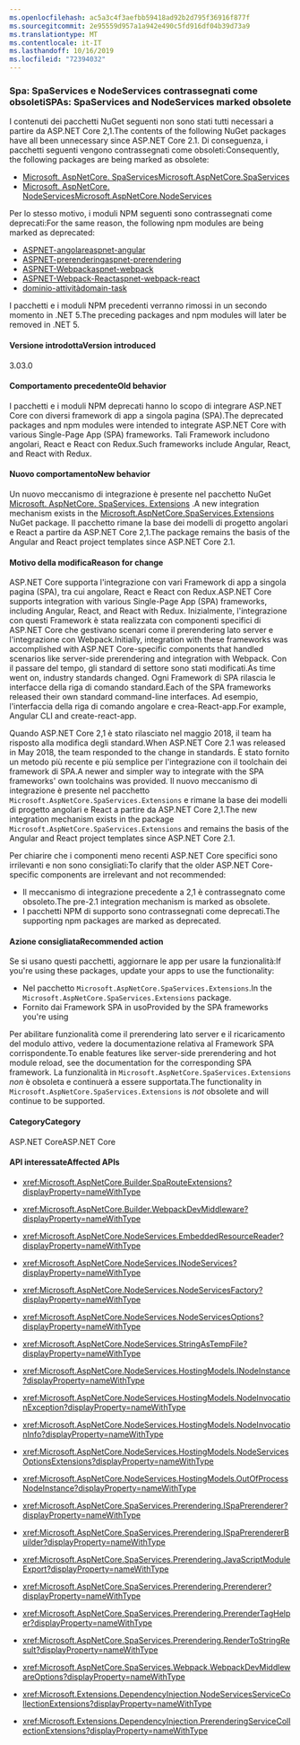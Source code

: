 ```yaml
---
ms.openlocfilehash: ac5a3c4f3aefbb59418ad92b2d795f36916f877f
ms.sourcegitcommit: 2e95559d957a1a942e490c5fd916df04b39d73a9
ms.translationtype: MT
ms.contentlocale: it-IT
ms.lasthandoff: 10/16/2019
ms.locfileid: "72394032"
---
```

### <a name="spas-spaservices-and-nodeservices-marked-obsolete"></a><span data-ttu-id="c2ed1-101">Spa: SpaServices e NodeServices contrassegnati come obsoleti</span><span class="sxs-lookup"><span data-stu-id="c2ed1-101">SPAs: SpaServices and NodeServices marked obsolete</span></span>

<span data-ttu-id="c2ed1-102">I contenuti dei pacchetti NuGet seguenti non sono stati tutti necessari a partire da ASP.NET Core 2,1.</span><span class="sxs-lookup"><span data-stu-id="c2ed1-102">The contents of the following NuGet packages have all been unnecessary since ASP.NET Core 2.1.</span></span> <span data-ttu-id="c2ed1-103">Di conseguenza, i pacchetti seguenti vengono contrassegnati come obsoleti:</span><span class="sxs-lookup"><span data-stu-id="c2ed1-103">Consequently, the following packages are being marked as obsolete:</span></span>

- [<span data-ttu-id="c2ed1-104">Microsoft. AspNetCore. SpaServices</span><span class="sxs-lookup"><span data-stu-id="c2ed1-104">Microsoft.AspNetCore.SpaServices</span></span>](https://www.nuget.org/packages/Microsoft.AspNetCore.SpaServices/)
- [<span data-ttu-id="c2ed1-105">Microsoft. AspNetCore. NodeServices</span><span class="sxs-lookup"><span data-stu-id="c2ed1-105">Microsoft.AspNetCore.NodeServices</span></span>](https://www.nuget.org/packages/Microsoft.AspNetCore.NodeServices/)

<span data-ttu-id="c2ed1-106">Per lo stesso motivo, i moduli NPM seguenti sono contrassegnati come deprecati:</span><span class="sxs-lookup"><span data-stu-id="c2ed1-106">For the same reason, the following npm modules are being marked as deprecated:</span></span>

- [<span data-ttu-id="c2ed1-107">ASPNET-angolare</span><span class="sxs-lookup"><span data-stu-id="c2ed1-107">aspnet-angular</span></span>](https://www.npmjs.com/package/aspnet-angular)
- [<span data-ttu-id="c2ed1-108">ASPNET-prerendering</span><span class="sxs-lookup"><span data-stu-id="c2ed1-108">aspnet-prerendering</span></span>](https://www.npmjs.com/package/aspnet-prerendering)
- [<span data-ttu-id="c2ed1-109">ASPNET-Webpack</span><span class="sxs-lookup"><span data-stu-id="c2ed1-109">aspnet-webpack</span></span>](https://www.npmjs.com/package/aspnet-webpack)
- [<span data-ttu-id="c2ed1-110">ASPNET-Webpack-React</span><span class="sxs-lookup"><span data-stu-id="c2ed1-110">aspnet-webpack-react</span></span>](https://www.npmjs.com/package/aspnet-webpack-react)
- [<span data-ttu-id="c2ed1-111">dominio-attività</span><span class="sxs-lookup"><span data-stu-id="c2ed1-111">domain-task</span></span>](https://www.npmjs.com/package/domain-task)

<span data-ttu-id="c2ed1-112">I pacchetti e i moduli NPM precedenti verranno rimossi in un secondo momento in .NET 5.</span><span class="sxs-lookup"><span data-stu-id="c2ed1-112">The preceding packages and npm modules will later be removed in .NET 5.</span></span>

#### <a name="version-introduced"></a><span data-ttu-id="c2ed1-113">Versione introdotta</span><span class="sxs-lookup"><span data-stu-id="c2ed1-113">Version introduced</span></span>

<span data-ttu-id="c2ed1-114">3.0</span><span class="sxs-lookup"><span data-stu-id="c2ed1-114">3.0</span></span>

#### <a name="old-behavior"></a><span data-ttu-id="c2ed1-115">Comportamento precedente</span><span class="sxs-lookup"><span data-stu-id="c2ed1-115">Old behavior</span></span>

<span data-ttu-id="c2ed1-116">I pacchetti e i moduli NPM deprecati hanno lo scopo di integrare ASP.NET Core con diversi framework di app a singola pagina (SPA).</span><span class="sxs-lookup"><span data-stu-id="c2ed1-116">The deprecated packages and npm modules were intended to integrate ASP.NET Core with various Single-Page App (SPA) frameworks.</span></span> <span data-ttu-id="c2ed1-117">Tali Framework includono angolari, React e React con Redux.</span><span class="sxs-lookup"><span data-stu-id="c2ed1-117">Such frameworks include Angular, React, and React with Redux.</span></span>

#### <a name="new-behavior"></a><span data-ttu-id="c2ed1-118">Nuovo comportamento</span><span class="sxs-lookup"><span data-stu-id="c2ed1-118">New behavior</span></span>

<span data-ttu-id="c2ed1-119">Un nuovo meccanismo di integrazione è presente nel pacchetto NuGet [Microsoft. AspNetCore. SpaServices. Extensions](https://www.nuget.org/packages/Microsoft.AspNetCore.SpaServices.Extensions/) .</span><span class="sxs-lookup"><span data-stu-id="c2ed1-119">A new integration mechanism exists in the [Microsoft.AspNetCore.SpaServices.Extensions](https://www.nuget.org/packages/Microsoft.AspNetCore.SpaServices.Extensions/) NuGet package.</span></span> <span data-ttu-id="c2ed1-120">Il pacchetto rimane la base dei modelli di progetto angolari e React a partire da ASP.NET Core 2,1.</span><span class="sxs-lookup"><span data-stu-id="c2ed1-120">The package remains the basis of the Angular and React project templates since ASP.NET Core 2.1.</span></span>

#### <a name="reason-for-change"></a><span data-ttu-id="c2ed1-121">Motivo della modifica</span><span class="sxs-lookup"><span data-stu-id="c2ed1-121">Reason for change</span></span>

<span data-ttu-id="c2ed1-122">ASP.NET Core supporta l'integrazione con vari Framework di app a singola pagina (SPA), tra cui angolare, React e React con Redux.</span><span class="sxs-lookup"><span data-stu-id="c2ed1-122">ASP.NET Core supports integration with various Single-Page App (SPA) frameworks, including Angular, React, and React with Redux.</span></span> <span data-ttu-id="c2ed1-123">Inizialmente, l'integrazione con questi Framework è stata realizzata con componenti specifici di ASP.NET Core che gestivano scenari come il prerendering lato server e l'integrazione con Webpack.</span><span class="sxs-lookup"><span data-stu-id="c2ed1-123">Initially, integration with these frameworks was accomplished with ASP.NET Core-specific components that handled scenarios like server-side prerendering and integration with Webpack.</span></span> <span data-ttu-id="c2ed1-124">Con il passare del tempo, gli standard di settore sono stati modificati.</span><span class="sxs-lookup"><span data-stu-id="c2ed1-124">As time went on, industry standards changed.</span></span> <span data-ttu-id="c2ed1-125">Ogni Framework di SPA rilascia le interfacce della riga di comando standard.</span><span class="sxs-lookup"><span data-stu-id="c2ed1-125">Each of the SPA frameworks released their own standard command-line interfaces.</span></span> <span data-ttu-id="c2ed1-126">Ad esempio, l'interfaccia della riga di comando angolare e crea-React-app.</span><span class="sxs-lookup"><span data-stu-id="c2ed1-126">For example, Angular CLI and create-react-app.</span></span>

<span data-ttu-id="c2ed1-127">Quando ASP.NET Core 2,1 è stato rilasciato nel maggio 2018, il team ha risposto alla modifica degli standard.</span><span class="sxs-lookup"><span data-stu-id="c2ed1-127">When ASP.NET Core 2.1 was released in May 2018, the team responded to the change in standards.</span></span> <span data-ttu-id="c2ed1-128">È stato fornito un metodo più recente e più semplice per l'integrazione con il toolchain dei framework di SPA.</span><span class="sxs-lookup"><span data-stu-id="c2ed1-128">A newer and simpler way to integrate with the SPA frameworks' own toolchains was provided.</span></span> <span data-ttu-id="c2ed1-129">Il nuovo meccanismo di integrazione è presente nel pacchetto `Microsoft.AspNetCore.SpaServices.Extensions` e rimane la base dei modelli di progetto angolari e React a partire da ASP.NET Core 2,1.</span><span class="sxs-lookup"><span data-stu-id="c2ed1-129">The new integration mechanism exists in the package `Microsoft.AspNetCore.SpaServices.Extensions` and remains the basis of the Angular and React project templates since ASP.NET Core 2.1.</span></span>

<span data-ttu-id="c2ed1-130">Per chiarire che i componenti meno recenti ASP.NET Core specifici sono irrilevanti e non sono consigliati:</span><span class="sxs-lookup"><span data-stu-id="c2ed1-130">To clarify that the older ASP.NET Core-specific components are irrelevant and not recommended:</span></span>

- <span data-ttu-id="c2ed1-131">Il meccanismo di integrazione precedente a 2,1 è contrassegnato come obsoleto.</span><span class="sxs-lookup"><span data-stu-id="c2ed1-131">The pre-2.1 integration mechanism is marked as obsolete.</span></span>
- <span data-ttu-id="c2ed1-132">I pacchetti NPM di supporto sono contrassegnati come deprecati.</span><span class="sxs-lookup"><span data-stu-id="c2ed1-132">The supporting npm packages are marked as deprecated.</span></span>

#### <a name="recommended-action"></a><span data-ttu-id="c2ed1-133">Azione consigliata</span><span class="sxs-lookup"><span data-stu-id="c2ed1-133">Recommended action</span></span>

<span data-ttu-id="c2ed1-134">Se si usano questi pacchetti, aggiornare le app per usare la funzionalità:</span><span class="sxs-lookup"><span data-stu-id="c2ed1-134">If you're using these packages, update your apps to use the functionality:</span></span>

- <span data-ttu-id="c2ed1-135">Nel pacchetto `Microsoft.AspNetCore.SpaServices.Extensions`.</span><span class="sxs-lookup"><span data-stu-id="c2ed1-135">In the `Microsoft.AspNetCore.SpaServices.Extensions` package.</span></span>
- <span data-ttu-id="c2ed1-136">Fornito dai Framework SPA in uso</span><span class="sxs-lookup"><span data-stu-id="c2ed1-136">Provided by the SPA frameworks you're using</span></span>

<span data-ttu-id="c2ed1-137">Per abilitare funzionalità come il prerendering lato server e il ricaricamento del modulo attivo, vedere la documentazione relativa al Framework SPA corrispondente.</span><span class="sxs-lookup"><span data-stu-id="c2ed1-137">To enable features like server-side prerendering and hot module reload, see the documentation for the corresponding SPA framework.</span></span> <span data-ttu-id="c2ed1-138">La funzionalità in `Microsoft.AspNetCore.SpaServices.Extensions` *non* è obsoleta e continuerà a essere supportata.</span><span class="sxs-lookup"><span data-stu-id="c2ed1-138">The functionality in `Microsoft.AspNetCore.SpaServices.Extensions` is *not* obsolete and will continue to be supported.</span></span>

#### <a name="category"></a><span data-ttu-id="c2ed1-139">Category</span><span class="sxs-lookup"><span data-stu-id="c2ed1-139">Category</span></span>

<span data-ttu-id="c2ed1-140">ASP.NET Core</span><span class="sxs-lookup"><span data-stu-id="c2ed1-140">ASP.NET Core</span></span>

#### <a name="affected-apis"></a><span data-ttu-id="c2ed1-141">API interessate</span><span class="sxs-lookup"><span data-stu-id="c2ed1-141">Affected APIs</span></span>

- <xref:Microsoft.AspNetCore.Builder.SpaRouteExtensions?displayProperty=nameWithType>
- <xref:Microsoft.AspNetCore.Builder.WebpackDevMiddleware?displayProperty=nameWithType>

- <xref:Microsoft.AspNetCore.NodeServices.EmbeddedResourceReader?displayProperty=nameWithType>
- <xref:Microsoft.AspNetCore.NodeServices.INodeServices?displayProperty=nameWithType>
- <xref:Microsoft.AspNetCore.NodeServices.NodeServicesFactory?displayProperty=nameWithType>
- <xref:Microsoft.AspNetCore.NodeServices.NodeServicesOptions?displayProperty=nameWithType>
- <xref:Microsoft.AspNetCore.NodeServices.StringAsTempFile?displayProperty=nameWithType>
- <xref:Microsoft.AspNetCore.NodeServices.HostingModels.INodeInstance?displayProperty=nameWithType>
- <xref:Microsoft.AspNetCore.NodeServices.HostingModels.NodeInvocationException?displayProperty=nameWithType>
- <xref:Microsoft.AspNetCore.NodeServices.HostingModels.NodeInvocationInfo?displayProperty=nameWithType>
- <xref:Microsoft.AspNetCore.NodeServices.HostingModels.NodeServicesOptionsExtensions?displayProperty=nameWithType>
- <xref:Microsoft.AspNetCore.NodeServices.HostingModels.OutOfProcessNodeInstance?displayProperty=nameWithType>

- <xref:Microsoft.AspNetCore.SpaServices.Prerendering.ISpaPrerenderer?displayProperty=nameWithType>
- <xref:Microsoft.AspNetCore.SpaServices.Prerendering.ISpaPrerendererBuilder?displayProperty=nameWithType>
- <xref:Microsoft.AspNetCore.SpaServices.Prerendering.JavaScriptModuleExport?displayProperty=nameWithType>
- <xref:Microsoft.AspNetCore.SpaServices.Prerendering.Prerenderer?displayProperty=nameWithType>
- <xref:Microsoft.AspNetCore.SpaServices.Prerendering.PrerenderTagHelper?displayProperty=nameWithType>
- <xref:Microsoft.AspNetCore.SpaServices.Prerendering.RenderToStringResult?displayProperty=nameWithType>
- <xref:Microsoft.AspNetCore.SpaServices.Webpack.WebpackDevMiddlewareOptions?displayProperty=nameWithType>

- <xref:Microsoft.Extensions.DependencyInjection.NodeServicesServiceCollectionExtensions?displayProperty=nameWithType>
- <xref:Microsoft.Extensions.DependencyInjection.PrerenderingServiceCollectionExtensions?displayProperty=nameWithType>

<!--

#### Affected APIs

- `T:Microsoft.AspNetCore.Builder.SpaRouteExtensions`
- `T:Microsoft.AspNetCore.Builder.WebpackDevMiddleware`

- `T:Microsoft.AspNetCore.NodeServices.EmbeddedResourceReader`
- `T:Microsoft.AspNetCore.NodeServices.INodeServices`
- `T:Microsoft.AspNetCore.NodeServices.NodeServicesFactory`
- `T:Microsoft.AspNetCore.NodeServices.NodeServicesOptions`
- `T:Microsoft.AspNetCore.NodeServices.StringAsTempFile`
- `T:Microsoft.AspNetCore.NodeServices.HostingModels.INodeInstance`
- `T:Microsoft.AspNetCore.NodeServices.HostingModels.NodeInvocationException`
- `T:Microsoft.AspNetCore.NodeServices.HostingModels.NodeInvocationInfo`
- `T:Microsoft.AspNetCore.NodeServices.HostingModels.NodeServicesOptionsExtensions`
- `T:Microsoft.AspNetCore.NodeServices.HostingModels.OutOfProcessNodeInstance`

- `T:Microsoft.AspNetCore.SpaServices.Prerendering.ISpaPrerenderer`
- `T:Microsoft.AspNetCore.SpaServices.Prerendering.ISpaPrerendererBuilder`
- `T:Microsoft.AspNetCore.SpaServices.Prerendering.JavaScriptModuleExport`
- `T:Microsoft.AspNetCore.SpaServices.Prerendering.Prerenderer`
- `T:Microsoft.AspNetCore.SpaServices.Prerendering.PrerenderTagHelper`
- `T:Microsoft.AspNetCore.SpaServices.Prerendering.RenderToStringResult`
- `T:Microsoft.AspNetCore.SpaServices.Webpack.WebpackDevMiddlewareOptions`

- `T:Microsoft.Extensions.DependencyInjection.NodeServicesServiceCollectionExtensions`
- `T:Microsoft.Extensions.DependencyInjection.PrerenderingServiceCollectionExtensions`

-->

